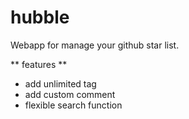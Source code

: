 # hubble
Webapp for manage your github star list.

** features **
- add unlimited tag
- add custom comment
- flexible search function

